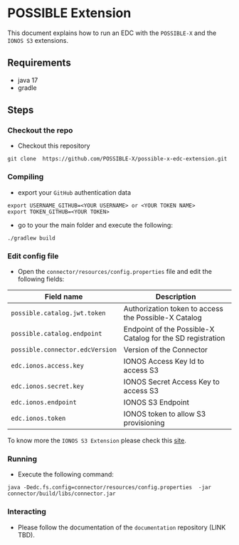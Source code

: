 # POSSIBLE Extension

This document explains how to run an EDC with the `POSSIBLE-X` and the `IONOS S3` extensions.

## Requirements

- java 17
- gradle

## Steps
### Checkout the repo

- Checkout this repository
```
git clone  https://github.com/POSSIBLE-X/possible-x-edc-extension.git
```

### Compiling

- export your `GitHub` authentication data
```
export USERNAME_GITHUB=<YOUR USERNAME> or <YOUR TOKEN NAME>
export TOKEN_GITHUB=<YOUR TOKEN>
```
- go to your the main folder and execute the following:
```
./gradlew build
```

### Edit config file

- Open the `connector/resources/config.properties` file and edit the following fields:  

| Field name                      | Description                                                      |
|---------------------------------|------------------------------------------------------------------|
| `possible.catalog.jwt.token`    | Authorization token to access the Possible-X Catalog     |
| `possible.catalog.endpoint`     | Endpoint of the Possible-X Catalog for the SD registration |
| `possible.connector.edcVersion` | Version of the Connector  |
| `edc.ionos.access.key`    | IONOS Access Key Id to access S3     |
| `edc.ionos.secret.key`     | IONOS Secret Access Key to access S3 |
| `edc.ionos.endpoint` | IONOS S3 Endpoint  |
| `edc.ionos.token` | IONOS token to allow S3 provisioning  |

To know more the `IONOS S3 Extension` please check this [site](https://github.com/ionos-cloud/edc-ionos-s3).


### Running

- Execute the following command:
```
java -Dedc.fs.config=connector/resources/config.properties  -jar connector/build/libs/connector.jar
```  

### Interacting

- Please follow the documentation of the `documentation` repository (LINK TBD).

